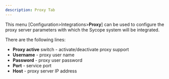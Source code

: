 ```yaml
---
description: Proxy Tab
---
```


This menu [Configuration>Integrations>**Proxy**] can be used to configure the proxy server parameters with which the Sycope system will be integrated.

There are the following lines:

- **Proxy active** switch - activate/deactivate proxy support 
- **Username** - proxy user name
- **Password** - proxy user password
- **Port** - service port
- **Host** - proxy server IP address













